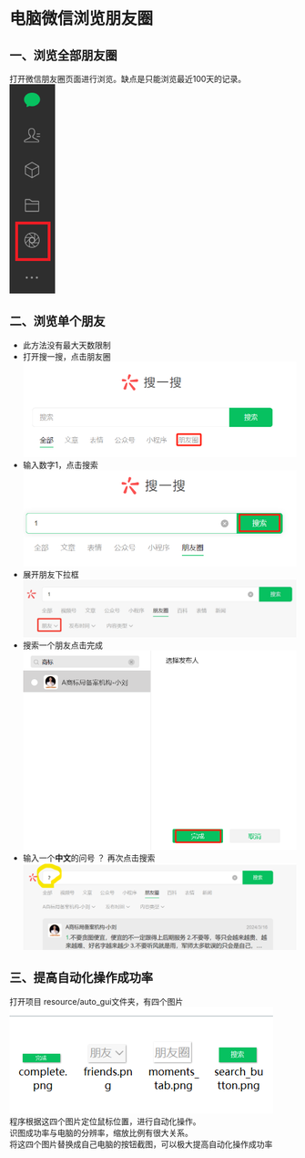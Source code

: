 # 电脑微信浏览朋友圈
## 一、浏览全部朋友圈
打开微信朋友圈页面进行浏览。缺点是只能浏览最近100天的记录。<br/>
![朋友圈页面.png](/doc/pic/朋友圈页面.png)<br/>
## 二、浏览单个朋友
* 此方法没有最大天数限制<br/>
* 打开搜一搜，点击朋友圈<br/>
![打开朋友圈.png](/doc/pic/打开朋友圈.png)<br/>
* 输入数字1，点击搜索<br/>
![点击搜索.png](/doc/pic/点击搜索.png)<br/>
* 展开朋友下拉框<br/>
![展开朋友.png](/doc/pic/展开朋友.png)<br/>
* 搜索一个朋友点击完成<br/>
![点击完成.png](/doc/pic/点击完成.png)<br/>
* 输入一个**中文**的问号 ？ 再次点击搜索<br/>
![中文问号.png](/doc/pic/中文问号.png)<br/>

## 三、提高自动化操作成功率
打开项目 resource/auto_gui文件夹，有四个图片<br/>
![四幅图.png](/doc/pic/四幅图.png)<br/>
程序根据这四个图片定位鼠标位置，进行自动化操作。<br/>
识图成功率与电脑的分辨率，缩放比例有很大关系。<br/>
将这四个图片替换成自己电脑的按钮截图，可以极大提高自动化操作成功率<br/>